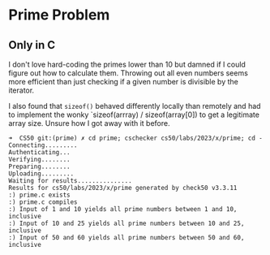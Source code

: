 # Prime Problem

## Only in C

I don't love hard-coding the primes lower than 10 but damned if I could figure
out how to calculate them. Throwing out all even numbers seems more efficient
than just checking if a given number is divisible by the iterator.

I also found that `sizeof()` behaved differently locally than remotely and had
to implement the wonky \`sizeof(arrray) / sizeof(array\[0\]) to get a legitimate
array size. Unsure how I got away with it before.

```
➜  CS50 git:(prime) ✗ cd prime; cschecker cs50/labs/2023/x/prime; cd -
Connecting.........
Authenticating...
Verifying........
Preparing........
Uploading.........
Waiting for results...............
Results for cs50/labs/2023/x/prime generated by check50 v3.3.11
:) prime.c exists
:) prime.c compiles
:) Input of 1 and 10 yields all prime numbers between 1 and 10, inclusive
:) Input of 10 and 25 yields all prime numbers between 10 and 25, inclusive
:) Input of 50 and 60 yields all prime numbers between 50 and 60, inclusive
```
